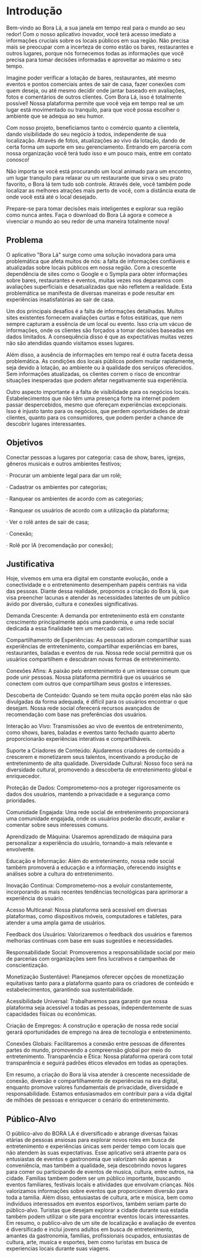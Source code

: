 # Introdução

Bem-vindo ao Bora Lá, a sua janela em tempo real para o mundo ao seu redor! Com o nosso aplicativo inovador, você terá acesso imediato a informações cruciais sobre os locais públicos em sua região. Não precisa mais se preocupar com a incerteza de como estão os bares, restaurantes e outros lugares, porque nós fornecemos todas as informações que você precisa para tomar decisões informadas e aproveitar ao máximo o seu tempo.

Imagine poder verificar a lotação de bares, restaurantes, até mesmo eventos e pontos comerciais antes de sair de casa, fazer conexões com quem deseja, ou até mesmo decidir onde jantar baseado em avaliações, fotos e comentários de outros clientes. Com Bora Lá, isso é totalmente possível! Nossa plataforma permite que você veja em tempo real se um lugar está movimentado ou tranquilo, para que você possa escolher o ambiente que se adequa ao seu humor.

Com nosso projeto, beneficiamos tanto o comércio quanto a clientela, dando visibilidade do seu negócio à todos, independente de sua localização. Através de fotos, atualizações ao vivo da lotação, dando de certa forma um suporte em seu gerenciamento. Entrando em parceria com nossa organização você terá tudo isso e um pouco mais, entre em contato conosco!

Não importa se você está procurando um local animado para um encontro, um lugar tranquilo para relaxar ou um restaurante que sirva o seu prato favorito, o Bora lá tem tudo sob controle. Através dele, você também pode localizar as melhores atrações mais perto de você, com a distância exata de onde você está até o local desejado.

Prepare-se para tomar decisões mais inteligentes e explorar sua região como nunca antes. Faça o download do Bora Lá agora e comece a vivenciar o mundo ao seu redor de uma maneira totalmente nova!

## Problema

O aplicativo "Bora Lá" surge como uma solução inovadora para uma problemática que afeta muitos de nós: a falta de informações confiáveis e atualizadas sobre locais públicos em nossa região. Com a crescente dependência de sites como o Google e o Sympla para obter informações sobre bares, restaurantes e eventos, muitas vezes nos deparamos com avaliações superficiais e desatualizadas que não refletem a realidade. Esta problemática se manifesta de diversas maneiras e pode resultar em experiências insatisfatórias ao sair de casa.

Um dos principais desafios é a falta de informações detalhadas. Muitos sites existentes fornecem avaliações curtas e fotos estáticas, que nem sempre capturam a essência de um local ou evento. Isso cria um vácuo de informações, onde os clientes são forçados a tomar decisões baseadas em dados limitados. A consequência disso é que as expectativas muitas vezes não são atendidas quando visitamos esses lugares.

Além disso, a ausência de informações em tempo real é outra faceta dessa problemática. As condições dos locais públicos podem mudar rapidamente, seja devido à lotação, ao ambiente ou à qualidade dos serviços oferecidos. Sem informações atualizadas, os clientes correm o risco de encontrar situações inesperadas que podem afetar negativamente sua experiência.

Outro aspecto importante é a falta de visibilidade para os negócios locais. Estabelecimentos que não têm uma presença forte na internet podem passar despercebidos, mesmo que ofereçam experiências excepcionais. Isso é injusto tanto para os negócios, que perdem oportunidades de atrair clientes, quanto para os consumidores, que podem perder a chance de descobrir lugares interessantes.


## Objetivos

Conectar pessoas a lugares por  categoria: casa de show, bares, igrejas, gêneros musicais e outros ambientes festivos;

·	Procurar um ambiente legal para dar um rolê;

·	Cadastrar os ambientes por categorias;

·	Ranquear os ambientes de acordo com as categorias;

·	Ranquear os usuários de acordo com a utilização da plataforma;

·	Ver o rolê antes de sair de casa;


·	Conexão;

·	Rolê por IA (recomendação por conexão);


 


## Justificativa

Hoje, vivemos em uma era digital em constante evolução, onde a conectividade e o entretenimento desempenham papéis centrais na vida das pessoas. Diante dessa realidade, propomos a criação do Bora lá, que visa preencher lacunas e atender às necessidades latentes de um público ávido por diversão, cultura e conexões significativas.

Demanda Crescente: A demanda por entretenimento está em constante crescimento principalmente após uma pandemia, e uma rede social dedicada a essa finalidade tem um mercado cativo.

Compartilhamento de Experiências: As pessoas adoram compartilhar suas experiências de entretenimento, compartilhar experiências em bares, restaurantes, baladas e eventos de rua. Nossa rede social permitirá que os usuários compartilhem e descubram novas formas de entretenimento.

Conexões Afins: A paixão pelo entretenimento é um interesse comum que pode unir pessoas. Nossa plataforma permitirá que os usuários se conectem com outros que compartilham seus gostos e interesses.

Descoberta de Conteúdo: Quando se tem muita opção porém elas não são divulgadas da forma adequada, é difícil para os usuários encontrar o que desejam. Nossa rede social oferecerá recursos avançados de recomendação com base nas preferências dos usuários.

Interação ao Vivo: Transmissões ao vivo de eventos de entretenimento, como shows, bares, baladas e eventos tanto fechado quanto aberto proporcionarão experiências interativas e compartilháveis.

Suporte a Criadores de Conteúdo: Ajudaremos criadores de conteúdo a crescerem e monetizarem seus talentos, incentivando a produção de entretenimento de alta qualidade.
Diversidade Cultural: Nosso foco será na diversidade cultural, promovendo a descoberta de entretenimento global e enriquecedor.

Proteção de Dados: Comprometemo-nos a proteger rigorosamente os dados dos usuários, mantendo a privacidade e a segurança como prioridades.

Comunidade Engajada: Uma rede social de entretenimento proporcionará uma comunidade engajada, onde os usuários poderão discutir, avaliar e comentar sobre seus interesses comuns.

Aprendizado de Máquina: Usaremos aprendizado de máquina para personalizar a experiência do usuário, tornando-a mais relevante e envolvente.

Educação e Informação: Além do entretenimento, nossa rede social também promoverá a educação e a informação, oferecendo insights e análises sobre a cultura do entretenimento.

Inovação Contínua: Comprometemo-nos a evoluir constantemente, incorporando as mais recentes tendências tecnológicas para aprimorar a experiência do usuário.

Acesso Multicanal: Nossa plataforma será acessível em diversas plataformas, como dispositivos móveis, computadores e tabletes, para atender a uma ampla gama de usuários.

Feedback dos Usuários: Valorizaremos o feedback dos usuários e faremos melhorias contínuas com base em suas sugestões e necessidades.

Responsabilidade Social: Promoveremos a responsabilidade social por meio de parcerias com organizações sem fins lucrativos e campanhas de conscientização.

Monetização Sustentável: Planejamos oferecer opções de monetização equitativas tanto para a plataforma quanto para os criadores de conteúdo e estabelecimentos, garantindo sua sustentabilidade.

Acessibilidade Universal: Trabalharemos para garantir que nossa plataforma seja acessível a todas as pessoas, independentemente de suas capacidades físicas ou econômicas.

Criação de Empregos: A construção e operação de nossa rede social gerará oportunidades de emprego na área de tecnologia e entretenimento.

Conexões Globais: Facilitaremos a conexão entre pessoas de diferentes partes do mundo, promovendo a compreensão global por meio do entretenimento.
Transparência e Ética: Nossa plataforma operará com total transparência e seguirá padrões éticos elevados em todas as operações.

Em resumo, a criação do Bora lá  visa atender à crescente necessidade de conexão, diversão e compartilhamento de experiências na era digital, enquanto promove valores fundamentais de privacidade, diversidade e responsabilidade. Estamos entusiasmados em contribuir para a vida digital de milhões de pessoas e enriquecer o cenário do entretenimento.

## Público-Alvo

O público-alvo do BORA LA é diversificado e abrange diversas faixas etárias de pessoas ansiosas para explorar novos roles em busca de entretenimento e experiências únicas sem perder tempo com locais que não atendem às suas expectativas. Esse aplicativo será atraente para os entusiastas de eventos e gastronomia que valorizam não apenas a conveniência, mas também a qualidade, seja descobrindo novos lugares para comer ou participando de eventos de musica, cultura, entre outros, na cidade. Familias tambem podem ser um público importante, buscando eventos familiares, festivais locais e atividades que envolvam crianças. Nós valorizamos informações sobre eventos que proporcionem diversão para toda a tamilia.
Além disso, entusiastas de cultura, arte e música, bem como indivíduos interessados em eventos esportivos, também seriam parte do público-alvo. Turistas que desejam explorar a cidade durante sua estadia também podem utilizar o site para encontrar eventos locais interessantes.
Em resumo, o publico-alvo de um site de localização e avaliação de eventos é diversificado e inclui jovens adultos em busca de entretenimento, amantes da gastronomia, famílias, profissionais ocupados, entusiastas de cultura, arte, musica e esportes, bem como turistas em busca de experiencias locais durante suas viagens.
